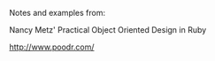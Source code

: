 Notes and examples from:

Nancy Metz' Practical Object Oriented Design in Ruby

http://www.poodr.com/